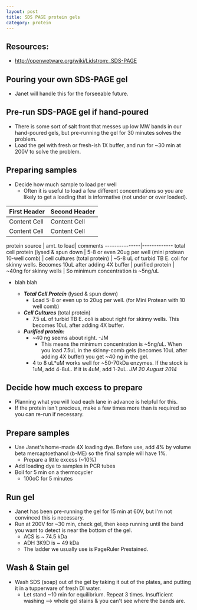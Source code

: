 ```yaml
---
layout: post
title: SDS PAGE protein gels
category: protein
---
```


## Resources:
* <http://openwetware.org/wiki/Lidstrom:_SDS-PAGE>

## Pouring your own SDS-PAGE gel
* Janet will handle this for the forseeable future.

## Pre-run SDS-PAGE gel if hand-poured
* There is some sort of salt front that messes up low MW bands in our hand-poured gels, but pre-running the gel for 30 minutes solves the problem.
* Load the gel with fresh or fresh-ish 1X buffer, and run for ~30 min at 200V to solve the problem.

## Preparing samples
* Decide how much sample to load per well
  * Often it is useful to load a few different concentrations so you are likely to get a loading that is informative (not under or over loaded).

First Header  | Second Header
------------- | -------------
Content Cell  | Content Cell
Content Cell  | Content Cell


protein source | amt. to load| comments
---------------|-------------
total cell protein (lysed & spun down | 5-8 or even 20ug per well (mini protean 10-well comb) |
cell cultures (total protein) | ~5-8 uL of turbid TB E. coli for skinny wells.  Becomes 10uL after adding 4X buffer |
purified protein | ~40ng for skinny wells  | So minimum concentration is ~5ng/uL 

* blah blah

  * ***Total Cell Protein*** (lysed & spun down)
    * Load 5-8 or even up to 20ug per well. (for Mini Protean with 10 well comb) 
  * ***Cell Cultures*** (total protein)
    * 7.5 uL of turbid TB E. coli is about right for skinny wells. This becomes 10uL after adding 4X buffer.
  * ***Purified protein:***
    * ~40 ng seems about right. -JM
      * This means the minimum concentration is ~5ng/uL. When you load 7.5uL in the skinny-comb gels (becomes 10uL after adding 4X buffer) you get ~40 ng in the gel.
    * 4 to 8 uL\*uM works well for ~50-70kDa enzymes. If the stock is 1uM, add 4-8uL. If it is 4uM, add 1-2uL. *JM 20 August 2014*

## Decide how much excess to prepare
* Planning what you will load each lane in advance is helpful for this.
* If the protein isn't precious, make a few times more than is required so you can re-run if necessary.

## Prepare samples
* Use Janet's home-made 4X loading dye.  Before use, add 4% by volume beta mercaptoethanol (b-ME) so the final sample will have 1%. 
  * Prepare a little excess (~10%)
* Add loading dye to samples in PCR tubes
* Boil for 5 min on a thermocycler
  * 100oC for 5 minutes

## Run gel
* Janet has been pre-running the gel for 15 min at 60V, but I'm not convinced this is necessary.
* Run at 200V for ~30 min, check gel, then keep running until the band you want to detect is near the bottom of the gel.  
  * ACS is ~ 74.5 kDa 
  * ADH 3K9D is ~ 49 kDa
  * The ladder we usually use is PageRuler Prestained.  

## Wash & Stain gel
* Wash SDS (soap) out of the gel by taking it out of the plates, and putting it in a tupperware of fresh DI water.  
  * Let stand ~10 min for equilibrium.  Repeat 3 times.  Insufficient washing --> whole gel stains & you can't see where the bands are.  
